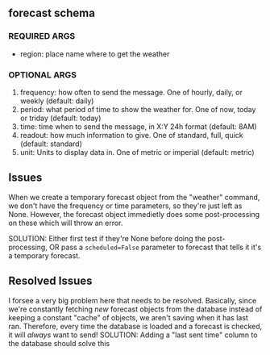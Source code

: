 
## forecast schema

### REQUIRED ARGS
- region: place name where to get the weather

### OPTIONAL ARGS
1. frequency: how often to send the message. One of hourly, daily, or weekly (default: daily)
2. period: what period of time to show the weather for. One of now, today or triday (default: today)
2. time: time when to send the message, in X:Y 24h format (default: 8AM)
3. readout: how much information to give. One of standard, full, quick (default: standard)
4. unit: Units to display data in. One of metric or imperial (default: metric)


## Issues

When we create a temporary forecast object from the "weather" command, we don't have the frequency or time parameters,
so they're just left as None. However, the forecast object immedietly does some post-processing on these which will
throw an error.

SOLUTION: Either first test if they're None before doing the post-processing, OR pass a `scheduled=False` parameter to
forecast that tells it it's a temporary forecast.

## Resolved Issues

I forsee a very big problem here that needs to be resolved. Basically, since we're constantly fetching *new* forecast objects
from the database instead of keeping a constant "cache" of objects, we aren't saving when it has last ran. Therefore,
every time the database is loaded and a forecast is checked, it will *always* want to send!
SOLUTION: Adding a "last sent time" column to the database should solve this
